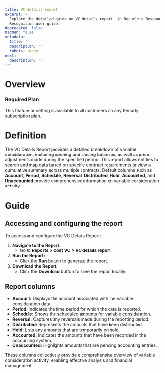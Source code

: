 ```yaml
---
title: VC details report
excerpt: >-
  Explore the detailed guide on VC details report  in Recurly's Revenue
  Recognition user guide.
deprecated: false
hidden: false
metadata:
  title: ''
  description: ''
  robots: index
next:
  description: ''
---
```

# Overview

### Required Plan

This feature or setting is available to all customers on any Recurly subscription plan.

# Definition

The VC Details Report provides a detailed breakdown of variable consideration, including opening and closing balances, as well as price adjustments made during the specified period. This report allows entities to search and map data based on specific contract requirements or view a cumulative summary across multiple contracts. Default columns such as **Account**, **Period**, **Schedule**, **Reversal**, **Distributed**, **Hold**, **Accounted**, and **Unaccounted** provide comprehensive information on variable consideration activity.

# Guide

## Accessing and configuring the report

To access and configure the VC Details Report:

1. **Navigate to the Report:**
   * Go to **Reports > Cost VC > VC details report**.
2. **Run the Report:**
   * Click the **Run** button to generate the report.
3. **Download the Report:**
   * Click the **Download** button to save the report locally.

## Report columns

* **Account:** Displays the account associated with the variable consideration data.
* **Period:** Indicates the time period for which the data is reported.
* **Schedule:** Shows the scheduled amounts for variable consideration.
* **Reversal:** Captures any reversals made during the reporting period.
* **Distributed:** Represents the amounts that have been distributed.
* **Hold:** Lists any amounts that are temporarily on hold.
* **Accounted:** Indicates the amounts that have been recorded in the accounting system.
* **Unaccounted:** Highlights amounts that are pending accounting entries.

These columns collectively provide a comprehensive overview of variable consideration activity, enabling effective analysis and financial management.